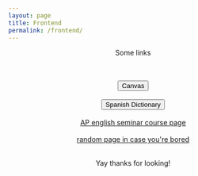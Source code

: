 ```yaml
---
layout: page
title: Frontend
permalink: /frontend/
---
```


<html>

<!-- first information -->
<div>
<center>
    <!-- notice how tags can be put INSIDE eachother -->
    <p>Some links</p><br><br>
    <button onclick="window.location.href='https://poway.instructure.com';" >Canvas</button><br><br>
    <a href="https://www.spanishdict.com/translate/la%20m%C3%BAsica%20cubana" target="_blank">
    <button>Spanish Dictionary</button><br><br>
    </a>
    <!-- notice how tags can be put INSIDE eachother -->
    <a href="https://poway.instructure.com/courses/160449">AP english seminar course page</a><br><br>
    <a href="https://nighthawkcoders.github.io/portfolio_2025/frontend/basics/playground">random page in case you're bored</a><br><br>
    <p>Yay thanks for looking!</p>
    <center>
<div>

